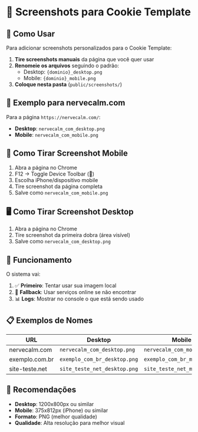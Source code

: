 # 📸 Screenshots para Cookie Template

## 📁 Como Usar

Para adicionar screenshots personalizados para o Cookie Template:

1. **Tire screenshots manuais** da página que você quer usar
2. **Renomeie os arquivos** seguindo o padrão:
   - Desktop: `{dominio}_desktop.png`  
   - Mobile: `{dominio}_mobile.png`
3. **Coloque nesta pasta** (`public/screenshots/`)

## 🎯 Exemplo para nervecalm.com

Para a página `https://nervecalm.com/`:

- **Desktop**: `nervecalm_com_desktop.png`
- **Mobile**: `nervecalm_com_mobile.png`

## 📱 Como Tirar Screenshot Mobile

1. Abra a página no Chrome
2. F12 → Toggle Device Toolbar (📱)
3. Escolha iPhone/dispositivo mobile  
4. Tire screenshot da página completa
5. Salve como `nervecalm_com_mobile.png`

## 🖥️ Como Tirar Screenshot Desktop

1. Abra a página no Chrome
2. Tire screenshot da primeira dobra (área visível)
3. Salve como `nervecalm_com_desktop.png`

## 🔄 Funcionamento

O sistema vai:
1. ✅ **Primeiro**: Tentar usar sua imagem local
2. 🔄 **Fallback**: Usar serviços online se não encontrar
3. 📊 **Logs**: Mostrar no console o que está sendo usado

## 📋 Exemplos de Nomes

| URL | Desktop | Mobile |
|-----|---------|--------|
| nervecalm.com | `nervecalm_com_desktop.png` | `nervecalm_com_mobile.png` |
| exemplo.com.br | `exemplo_com_br_desktop.png` | `exemplo_com_br_mobile.png` |
| site-teste.net | `site_teste_net_desktop.png` | `site_teste_net_mobile.png` |

## 🎨 Recomendações

- **Desktop**: 1200x800px ou similar
- **Mobile**: 375x812px (iPhone) ou similar
- **Formato**: PNG (melhor qualidade)
- **Qualidade**: Alta resolução para melhor visual